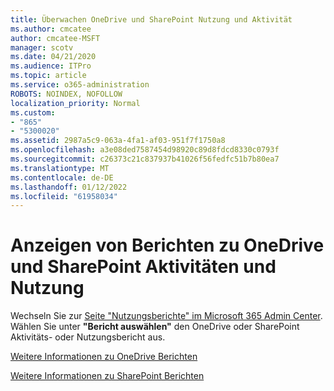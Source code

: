 ```yaml
---
title: Überwachen OneDrive und SharePoint Nutzung und Aktivität
ms.author: cmcatee
author: cmcatee-MSFT
manager: scotv
ms.date: 04/21/2020
ms.audience: ITPro
ms.topic: article
ms.service: o365-administration
ROBOTS: NOINDEX, NOFOLLOW
localization_priority: Normal
ms.custom:
- "865"
- "5300020"
ms.assetid: 2987a5c9-063a-4fa1-af03-951f7f1750a8
ms.openlocfilehash: a3e08ded7587454d98920c89d8fdcd8330c0793f
ms.sourcegitcommit: c26373c21c837937b41026f56fedfc51b7b80ea7
ms.translationtype: MT
ms.contentlocale: de-DE
ms.lasthandoff: 01/12/2022
ms.locfileid: "61958034"
---
```

# <a name="view-reports-on-onedrive-and-sharepoint-activity-and-usage"></a>Anzeigen von Berichten zu OneDrive und SharePoint Aktivitäten und Nutzung

Wechseln Sie zur [Seite "Nutzungsberichte" im Microsoft 365 Admin Center](https://admin.microsoft.com/AdminPortal/Home). Wählen Sie unter **"Bericht auswählen"** den OneDrive oder SharePoint Aktivitäts- oder Nutzungsbericht aus.
  
[Weitere Informationen zu OneDrive Berichten](https://go.microsoft.com/fwlink/?linkid=875239)
  
[Weitere Informationen zu SharePoint Berichten](https://go.microsoft.com/fwlink/?linkid=875240)
  